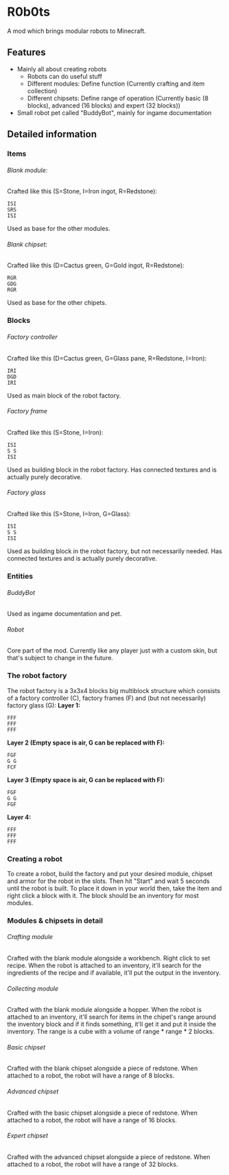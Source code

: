 # R0b0ts

A mod which brings modular robots to Minecraft.

## Features
- Mainly all about creating robots
  - Robots can do useful stuff
  - Different modules: Define function (Currently crafting and item collection)
  - Different chipsets: Define range of operation (Currently basic (8 blocks), advanced (16 blocks) and expert (32 blocks))
- Small robot pet called "BuddyBot", mainly for ingame documentation

## Detailed information
### Items
###### Blank module:
Crafted like this (S=Stone, I=Iron ingot, R=Redstone):
```
ISI
SRS
ISI
```
Used as base for the other modules.

###### Blank chipset:
Crafted like this (D=Cactus green, G=Gold ingot, R=Redstone):
```
RGR
GDG
RGR
```
Used as base for the other chipets.

### Blocks
###### Factory controller
Crafted like this (D=Cactus green, G=Glass pane, R=Redstone, I=Iron):
```
IRI
DGD
IRI
```
Used as main block of the robot factory.

###### Factory frame
Crafted like this (S=Stone, I=Iron):
```
ISI
S S
ISI
```
Used as building block in the robot factory.
Has connected textures and is actually purely decorative.

###### Factory glass
Crafted like this (S=Stone, I=Iron, G=Glass):
```
ISI
S S
ISI
```
Used as building block in the robot factory,
but not necessarily needed. 
Has connected textures and is actually purely decorative.

### Entities
###### BuddyBot
Used as ingame documentation and pet.

###### Robot
Core part of the mod. Currently like any player just
with a custom skin, but that's subject to change in the future.

### The robot factory
The robot factory is a 3x3x4 blocks big multiblock structure
which consists of a factory controller (C), factory frames (F)
and (but not necessarily) factory glass (G):
**Layer 1:**
```
FFF
FFF
FFF
```
**Layer 2 (Empty space is air, G can be replaced with F):**
```
FGF
G G
FCF
```
**Layer 3 (Empty space is air, G can be replaced with F):**
```
FGF
G G
FGF
```
**Layer 4:**
```
FFF
FFF
FFF
```

### Creating a robot
To create a robot, build the factory 
and put your desired module, chipset 
and armor for the robot in the slots. 
Then hit "Start" and wait 5 seconds 
until the robot is built. To place 
it down in your world then, take 
the item and right click a block 
with it. The block should be an 
inventory for most modules.

### Modules & chipsets in detail
###### Crafting module
Crafted with the blank module alongside a workbench.
Right click to set recipe.
When the robot is attached to an inventory, it'll
search for the ingredients of the recipe and if
available, it'll put the output in the inventory.

###### Collecting module
Crafted with the blank module alongside a hopper.
When the robot is attached to an inventory, it'll
search for items in the chipet's range around the
inventory block and if it finds something, it'll
get it and put it inside the inventory.
The range is a cube with a volume of
range * range * 2 blocks.

###### Basic chipset
Crafted with the blank chipset alongside a piece of redstone.
When attached to a robot, the robot will have a range of 8 blocks.

###### Advanced chipset
Crafted with the basic chipset alongside a piece of redstone.
When attached to a robot, the robot will have a range of 16 blocks.

###### Expert chipset
Crafted with the advanced chipset alongside a piece of redstone.
When attached to a robot, the robot will have a range of 32 blocks.
